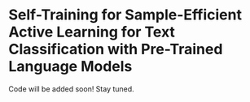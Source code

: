 # Self-Training for Sample-Efficient Active Learning for Text Classification with Pre-Trained Language Models

Code will be added soon! Stay tuned.
